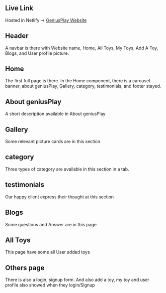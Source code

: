 ## Live Link
Hosted in Netlify -> [GeniusPlay Website]( https://toy-store-assign-11.web.app)

## Header 
A navbar is there with Website name, Home, All Toys, My Toys, Add A Toy, Blogs, and User profile picture.

## Home
The first full page is there. In the Home component, there is a carousel banner, about geniusPlay, Gallery, category, testimonials, and footer stayed.

## About geniusPlay
A short description available in About geniusPlay 


## Gallery
Some relevant picture cards are in this section


## category
Three types of category are available in this section in a tab.

## testimonials
Our happy client express their thought at this section

## Blogs
Some questions and Answer are in this page

## All Toys
This page have some all User added toys

## Others page
There is also a login, signup form. And also add a toy, my toy and user profile also showed when they login/Signup
